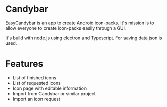 # Candybar
EasyCandybar is an app to create Android icon-packs. It's mission is to allow everyone to create icon-packs easily through a GUI.

It's build with node.js using electron and Typescript. For saving data json is used.

# Features
- List of finished icons
- List of requested icons
- Icon page with editable information
- Import from Candybar or similar project
- Import an icon request
